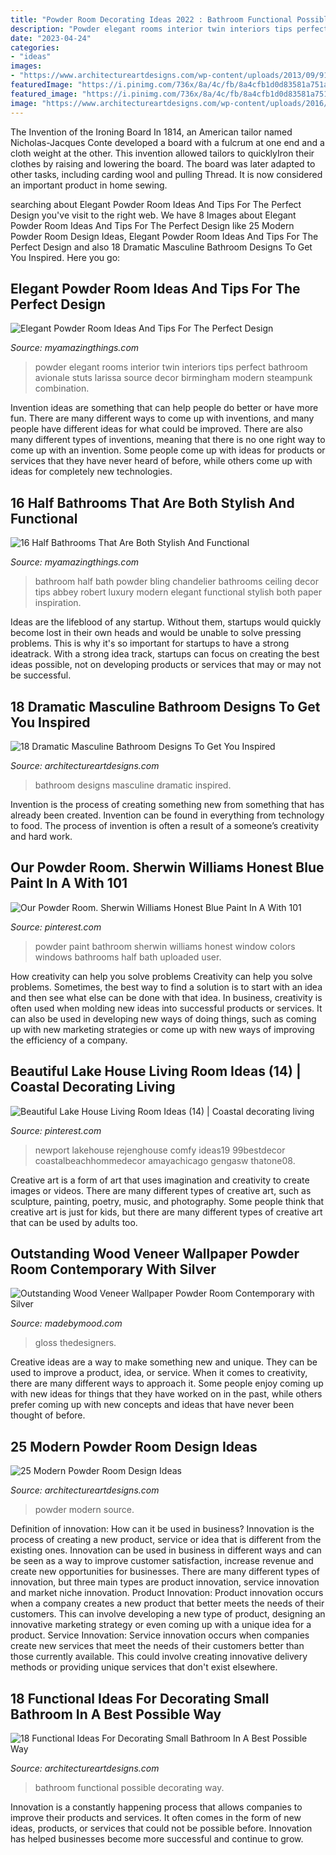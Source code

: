 ```yaml
---
title: "Powder Room Decorating Ideas 2022 : Bathroom Functional Possible Decorating Way"
description: "Powder elegant rooms interior twin interiors tips perfect bathroom avionale stuts larissa source decor birmingham modern steampunk combination"
date: "2023-04-24"
categories:
- "ideas"
images:
- "https://www.architectureartdesigns.com/wp-content/uploads/2013/09/91.jpg"
featuredImage: "https://i.pinimg.com/736x/8a/4c/fb/8a4cfb1d0d83581a751a81322abc0902.jpg"
featured_image: "https://i.pinimg.com/736x/8a/4c/fb/8a4cfb1d0d83581a751a81322abc0902.jpg"
image: "https://www.architectureartdesigns.com/wp-content/uploads/2016/02/14-38.jpg"
---
```



The Invention of the Ironing Board
In 1814, an American tailor named Nicholas-Jacques Conte developed a board with a fulcrum at one end and a cloth weight at the other. This invention allowed tailors to quicklyIron their clothes by raising and lowering the board. The board was later adapted to other tasks, including carding wool and pulling Thread. It is now considered an important product in home sewing.

	

		
searching about Elegant Powder Room Ideas And Tips For The Perfect Design you've visit to the right web. We have 8 Images about Elegant Powder Room Ideas And Tips For The Perfect Design like 25 Modern Powder Room Design Ideas, Elegant Powder Room Ideas And Tips For The Perfect Design and also 18 Dramatic Masculine Bathroom Designs To Get You Inspired. Here you go:
		
    
## Elegant Powder Room Ideas And Tips For The Perfect Design

<img loading=lazy src="http://myamazingthings.com/wp-content/uploads/2017/10/powder-room-2-.jpg" onerror="this.onerror=null;this.src='https://tse4.mm.bing.net/th?id=OIP.ypvOcbzqb0z9VO1b0__oBQHaHr&amp;pid=15.1';" alt="Elegant Powder Room Ideas And Tips For The Perfect Design">

_Source: myamazingthings.com_

>powder elegant rooms interior twin interiors tips perfect bathroom avionale stuts larissa source decor birmingham modern steampunk combination. 

	

Invention ideas are something that can help people do better or have more fun. There are many different ways to come up with inventions, and many people have different ideas for what could be improved. There are also many different types of inventions, meaning that there is no one right way to come up with an invention. Some people come up with ideas for products or services that they have never heard of before, while others come up with ideas for completely new technologies.

    
## 16 Half Bathrooms That Are Both Stylish And Functional

<img loading=lazy src="https://myamazingthings.com/wp-content/uploads/2016/12/bath.jpg" onerror="this.onerror=null;this.src='https://tse2.mm.bing.net/th?id=OIP.fr4jAp5A2PbHzv8yuF3ygQHaLD&amp;pid=15.1';" alt="16 Half Bathrooms That Are Both Stylish And Functional">

_Source: myamazingthings.com_

>bathroom half bath powder bling chandelier bathrooms ceiling decor tips abbey robert luxury modern elegant functional stylish both paper inspiration. 

	

Ideas are the lifeblood of any startup. Without them, startups would quickly become lost in their own heads and would be unable to solve pressing problems. This is why it's so important for startups to have a strong ideatrack. With a strong idea track, startups can focus on creating the best ideas possible, not on developing products or services that may or may not be successful.

    
## 18 Dramatic Masculine Bathroom Designs To Get You Inspired

<img loading=lazy src="https://www.architectureartdesigns.com/wp-content/uploads/2014/05/512.jpg" onerror="this.onerror=null;this.src='https://tse2.mm.bing.net/th?id=OIP.OMoU0dcZeX76QlnGkEdXzgAAAA&amp;pid=15.1';" alt="18 Dramatic Masculine Bathroom Designs To Get You Inspired">

_Source: architectureartdesigns.com_

>bathroom designs masculine dramatic inspired. 

	

Invention is the process of creating something new from something that has already been created. Invention can be found in everything from technology to food. The process of invention is often a result of a someone’s creativity and hard work.

    
## Our Powder Room. Sherwin Williams Honest Blue Paint In A With 101

<img loading=lazy src="https://i.pinimg.com/736x/8a/4c/fb/8a4cfb1d0d83581a751a81322abc0902.jpg" onerror="this.onerror=null;this.src='https://tse1.mm.bing.net/th?id=OIP.7kkpule9F0qeuc-7o7FF2QHaJ4&amp;pid=15.1';" alt="Our Powder Room. Sherwin Williams Honest Blue Paint In A With 101">

_Source: pinterest.com_

>powder paint bathroom sherwin williams honest window colors windows bathrooms half bath uploaded user. 

	

How creativity can help you solve problems
Creativity can help you solve problems. Sometimes, the best way to find a solution is to start with an idea and then see what else can be done with that idea. In business, creativity is often used when molding new ideas into successful products or services. It can also be used in developing new ways of doing things, such as coming up with new marketing strategies or come up with new ways of improving the efficiency of a company.

    
## Beautiful Lake House Living Room Ideas (14) | Coastal Decorating Living

<img loading=lazy src="https://i.pinimg.com/736x/6f/6d/e1/6f6de1c35e3fedc869fa4f25149d3897.jpg" onerror="this.onerror=null;this.src='https://tse4.mm.bing.net/th?id=OIP.kpL5RpmFqTy_VYqmWmeHggHaJ3&amp;pid=15.1';" alt="Beautiful Lake House Living Room Ideas (14) | Coastal decorating living">

_Source: pinterest.com_

>newport lakehouse rejenghouse comfy ideas19 99bestdecor coastalbeachhommedecor amayachicago gengasw thatone08. 

	

Creative art is a form of art that uses imagination and creativity to create images or videos. There are many different types of creative art, such as sculpture, painting, poetry, music, and photography. Some people think that creative art is just for kids, but there are many different types of creative art that can be used by adults too.

    
## Outstanding Wood Veneer Wallpaper Powder Room Contemporary With Silver

<img loading=lazy src="https://madebymood.com/wp-content/uploads/2019/12/Outstanding-Wood-Veneer-Wallpaper-Powder-Room-Contemporary-With-High-Gloss-Vanity-And-High-Gloss.jpg" onerror="this.onerror=null;this.src='https://tse1.mm.bing.net/th?id=OIP.vMpqfFVus_s5p7xS3XZUaQHaNo&amp;pid=15.1';" alt="Outstanding Wood Veneer Wallpaper Powder Room Contemporary with Silver">

_Source: madebymood.com_

>gloss thedesigners. 

	

Creative ideas are a way to make something new and unique. They can be used to improve a product, idea, or service. When it comes to creativity, there are many different ways to approach it. Some people enjoy coming up with new ideas for things that they have worked on in the past, while others prefer coming up with new concepts and ideas that have never been thought of before.

    
## 25 Modern Powder Room Design Ideas

<img loading=lazy src="https://www.architectureartdesigns.com/wp-content/uploads/2013/09/91.jpg" onerror="this.onerror=null;this.src='https://tse3.mm.bing.net/th?id=OIP.xMj8DahGBjWYvIROF71xxgAAAA&amp;pid=15.1';" alt="25 Modern Powder Room Design Ideas">

_Source: architectureartdesigns.com_

>powder modern source. 

	

Definition of innovation: How can it be used in business?
Innovation is the process of creating a new product, service or idea that is different from the existing ones. Innovation can be used in business in different ways and can be seen as a way to improve customer satisfaction, increase revenue and create new opportunities for businesses. There are many different types of innovation, but three main types are product innovation, service innovation and market niche innovation. Product Innovation: Product innovation occurs when a company creates a new product that better meets the needs of their customers. This can involve developing a new type of product, designing an innovative marketing strategy or even coming up with a unique idea for a product. Service Innovation: Service innovation occurs when companies create new services that meet the needs of their customers better than those currently available. This could involve creating innovative delivery methods or providing unique services that don't exist elsewhere.

    
## 18 Functional Ideas For Decorating Small Bathroom In A Best Possible Way

<img loading=lazy src="https://www.architectureartdesigns.com/wp-content/uploads/2016/02/14-38.jpg" onerror="this.onerror=null;this.src='https://tse4.mm.bing.net/th?id=OIP.EqSSy5iV0syvpMJPsF2TfwHaJ4&amp;pid=15.1';" alt="18 Functional Ideas For Decorating Small Bathroom In A Best Possible Way">

_Source: architectureartdesigns.com_

>bathroom functional possible decorating way. 

	

Innovation is a constantly happening process that allows companies to improve their products and services. It often comes in the form of new ideas, products, or services that could not be possible before. Innovation has helped businesses become more successful and continue to grow.


